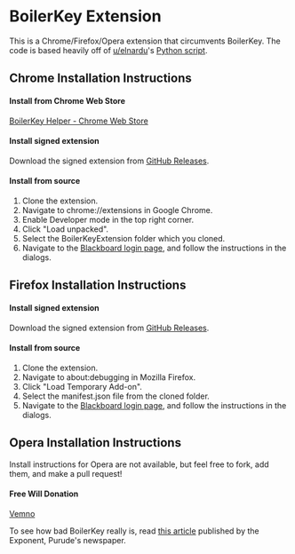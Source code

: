 # BoilerKey Extension
This is a Chrome/Firefox/Opera extension that circumvents BoilerKey. The code is based heavily off of [u/elnardu](https://www.reddit.com/r/Purdue/comments/9ulfj2/local_boilerkey_script/)'s [Python script](https://github.com/elnardu/local-boilerkey).

## Chrome Installation Instructions

#### Install from Chrome Web Store
[BoilerKey Helper - Chrome Web Store](https://chrome.google.com/webstore/detail/boilerkey-helper/infadhgmajhpaoejgbennpkjnobdbkij)

#### Install signed extension
Download the signed extension from [GitHub Releases](https://github.com/nalderto/BoilerKeyExtension/releases/).

#### Install from source
1. Clone the extension.
2. Navigate to chrome://extensions in Google Chrome.
3. Enable Developer mode in the top right corner.
4. Click "Load unpacked".
5. Select the BoilerKeyExtension folder which you cloned.
6. Navigate to the [Blackboard login page](https://mycourses.purdue.edu), and follow the instructions in the dialogs.

## Firefox Installation Instructions

#### Install signed extension
Download the signed extension from [GitHub Releases](https://github.com/nalderto/BoilerKeyExtension/releases/).

#### Install from source
1. Clone the extension.
2. Navigate to about:debugging in Mozilla Firefox.
3. Click "Load Temporary Add-on".
4. Select the manifest.json file from the cloned folder.
5. Navigate to the [Blackboard login page](https://mycourses.purdue.edu), and follow the instructions in the dialogs.

## Opera Installation Instructions
Install instructions for Opera are not available, but feel free to fork, add them, and make a pull request!

#### Free Will Donation
[Vemno](https://venmo.com/bscholer)

To see how bad BoilerKey really is, read [this article](https://www.purdueexponent.org/campus/article_9835af07-3c1c-579f-937f-200093767267.html) published by the Exponent, Purude's newspaper.
